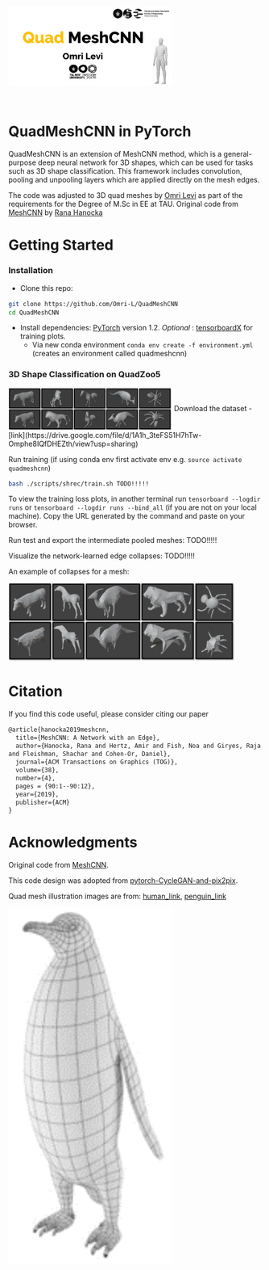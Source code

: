 <img src='docs/imgs/logo.jpg' align="center" width=325>
<br><br><br>

# QuadMeshCNN in PyTorch


QuadMeshCNN is an extension of MeshCNN method, which is a general-purpose deep neural network for 3D shapes, which can be used for tasks such as 3D shape classification. This framework includes convolution, pooling and unpooling layers which are applied directly on the mesh edges.


The code was adjusted to 3D quad meshes by [Omri Levi](https://www.linkedin.com/in/omri-levi-063167109/) as part of the requirements for the Degree of M.Sc in EE at TAU.
Original code from [MeshCNN](https://github.com/ranahanocka/MeshCNN.git) by [Rana Hanocka](https://www.cs.tau.ac.il/~hanocka/)

# Getting Started

### Installation
- Clone this repo:
```bash
git clone https://github.com/Omri-L/QuadMeshCNN
cd QuadMeshCNN
```
- Install dependencies: [PyTorch](https://pytorch.org/) version 1.2. <i> Optional </i>: [tensorboardX](https://github.com/lanpa/tensorboardX) for training plots.
  - Via new conda environment `conda env create -f environment.yml` (creates an environment called quadmeshcnn)
  
### 3D Shape Classification on QuadZoo5
<img src='docs/imgs/QuadZoo5.png' align="center" width=325>
Download the dataset - [link](https://drive.google.com/file/d/1A1h_3teFS51H7hTw-Omphe8IQfDHEZth/view?usp=sharing)


Run training (if using conda env first activate env e.g. ```source activate quadmeshcnn```)
```bash
bash ./scripts/shrec/train.sh TODO!!!!!
```

To view the training loss plots, in another terminal run ```tensorboard --logdir runs``` or ```tensorboard --logdir runs --bind_all``` (if you are not on your local machine).
Copy the URL generated by the command and paste on your browser.

Run test and export the intermediate pooled meshes:
TODO!!!!!

Visualize the network-learned edge collapses:
TODO!!!!!

An example of collapses for a mesh:

<img src="/docs/imgs/collapses.png" width="450px"/>

# Citation
If you find this code useful, please consider citing our paper
```
@article{hanocka2019meshcnn,
  title={MeshCNN: A Network with an Edge},
  author={Hanocka, Rana and Hertz, Amir and Fish, Noa and Giryes, Raja and Fleishman, Shachar and Cohen-Or, Daniel},
  journal={ACM Transactions on Graphics (TOG)},
  volume={38},
  number={4},
  pages = {90:1--90:12},
  year={2019},
  publisher={ACM}
}
```
  
# Acknowledgments
Original code from [MeshCNN](https://github.com/ranahanocka/MeshCNN.git).

This code design was adopted from [pytorch-CycleGAN-and-pix2pix](https://github.com/junyanz/pytorch-CycleGAN-and-pix2pix).

Quad mesh illustration images are from: [human_link](https://3dmodelsz.blogspot.com/2020/03/3d-human-mesh.html), [penguin_link](https://3docean.net/item/penguin-base-mesh/9190779)

<img src='docs/imgs/penguin.png' align="left" width=325>
